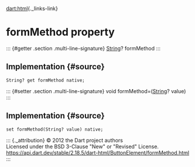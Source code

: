 [dart:html](../../dart-html/dart-html-library){._links-link}

formMethod property
===================

::: {#getter .section .multi-line-signature}
[String](../../dart-core/string-class)? formMethod
:::

Implementation {#source}
--------------

``` {.language-dart data-language="dart"}
String? get formMethod native;
```

::: {#setter .section .multi-line-signature}
void formMethod=([String](../../dart-core/string-class)? value)
:::

Implementation {#source}
--------------

``` {.language-dart data-language="dart"}
set formMethod(String? value) native;
```

::: {._attribution}
© 2012 the Dart project authors\
Licensed under the BSD 3-Clause \"New\" or \"Revised\" License.\
<https://api.dart.dev/stable/2.18.5/dart-html/ButtonElement/formMethod.html>
:::
